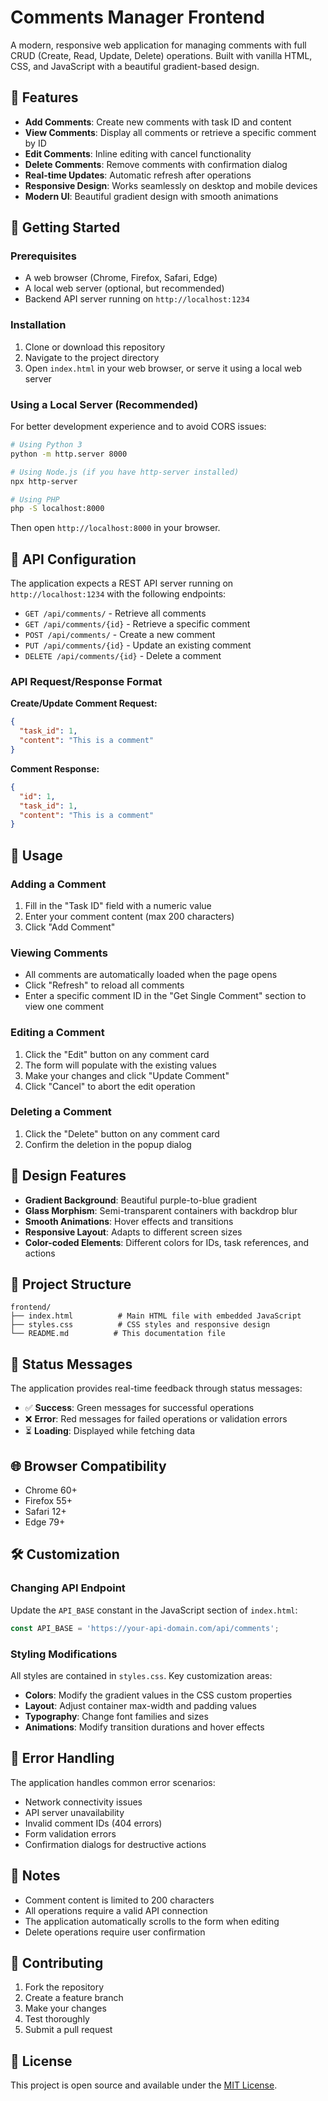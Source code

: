 # Comments Manager Frontend

A modern, responsive web application for managing comments with full CRUD (Create, Read, Update, Delete) operations. Built with vanilla HTML, CSS, and JavaScript with a beautiful gradient-based design.

## 🌟 Features

- **Add Comments**: Create new comments with task ID and content
- **View Comments**: Display all comments or retrieve a specific comment by ID
- **Edit Comments**: Inline editing with cancel functionality
- **Delete Comments**: Remove comments with confirmation dialog
- **Real-time Updates**: Automatic refresh after operations
- **Responsive Design**: Works seamlessly on desktop and mobile devices
- **Modern UI**: Beautiful gradient design with smooth animations

## 🚀 Getting Started

### Prerequisites

- A web browser (Chrome, Firefox, Safari, Edge)
- A local web server (optional, but recommended)
- Backend API server running on `http://localhost:1234`

### Installation

1. Clone or download this repository
2. Navigate to the project directory
3. Open `index.html` in your web browser, or serve it using a local web server

### Using a Local Server (Recommended)

For better development experience and to avoid CORS issues:

```bash
# Using Python 3
python -m http.server 8000

# Using Node.js (if you have http-server installed)
npx http-server

# Using PHP
php -S localhost:8000
```

Then open `http://localhost:8000` in your browser.

## 🔧 API Configuration

The application expects a REST API server running on `http://localhost:1234` with the following endpoints:

- `GET /api/comments/` - Retrieve all comments
- `GET /api/comments/{id}` - Retrieve a specific comment
- `POST /api/comments/` - Create a new comment
- `PUT /api/comments/{id}` - Update an existing comment
- `DELETE /api/comments/{id}` - Delete a comment

### API Request/Response Format

**Create/Update Comment Request:**
```json
{
  "task_id": 1,
  "content": "This is a comment"
}
```

**Comment Response:**
```json
{
  "id": 1,
  "task_id": 1,
  "content": "This is a comment"
}
```

## 📱 Usage

### Adding a Comment
1. Fill in the "Task ID" field with a numeric value
2. Enter your comment content (max 200 characters)
3. Click "Add Comment"

### Viewing Comments
- All comments are automatically loaded when the page opens
- Click "Refresh" to reload all comments
- Enter a specific comment ID in the "Get Single Comment" section to view one comment

### Editing a Comment
1. Click the "Edit" button on any comment card
2. The form will populate with the existing values
3. Make your changes and click "Update Comment"
4. Click "Cancel" to abort the edit operation

### Deleting a Comment
1. Click the "Delete" button on any comment card
2. Confirm the deletion in the popup dialog

## 🎨 Design Features

- **Gradient Background**: Beautiful purple-to-blue gradient
- **Glass Morphism**: Semi-transparent containers with backdrop blur
- **Smooth Animations**: Hover effects and transitions
- **Responsive Layout**: Adapts to different screen sizes
- **Color-coded Elements**: Different colors for IDs, task references, and actions

## 📁 Project Structure

```
frontend/
├── index.html          # Main HTML file with embedded JavaScript
├── styles.css          # CSS styles and responsive design
└── README.md          # This documentation file
```

## 🔄 Status Messages

The application provides real-time feedback through status messages:

- ✅ **Success**: Green messages for successful operations
- ❌ **Error**: Red messages for failed operations or validation errors
- ⏳ **Loading**: Displayed while fetching data

## 🌐 Browser Compatibility

- Chrome 60+
- Firefox 55+
- Safari 12+
- Edge 79+

## 🛠️ Customization

### Changing API Endpoint

Update the `API_BASE` constant in the JavaScript section of `index.html`:

```javascript
const API_BASE = 'https://your-api-domain.com/api/comments';
```

### Styling Modifications

All styles are contained in `styles.css`. Key customization areas:

- **Colors**: Modify the gradient values in the CSS custom properties
- **Layout**: Adjust container max-width and padding values
- **Typography**: Change font families and sizes
- **Animations**: Modify transition durations and hover effects

## 🚨 Error Handling

The application handles common error scenarios:

- Network connectivity issues
- API server unavailability
- Invalid comment IDs (404 errors)
- Form validation errors
- Confirmation dialogs for destructive actions

## 📝 Notes

- Comment content is limited to 200 characters
- All operations require a valid API connection
- The application automatically scrolls to the form when editing
- Delete operations require user confirmation

## 🤝 Contributing

1. Fork the repository
2. Create a feature branch
3. Make your changes
4. Test thoroughly
5. Submit a pull request

## 📄 License

This project is open source and available under the [MIT License](LICENSE).